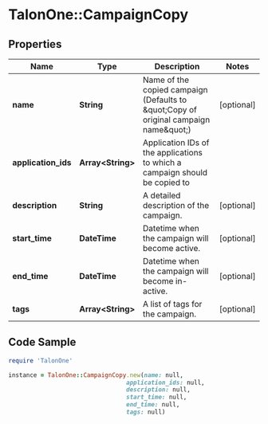 # TalonOne::CampaignCopy

## Properties

Name | Type | Description | Notes
------------ | ------------- | ------------- | -------------
**name** | **String** | Name of the copied campaign (Defaults to \&quot;Copy of original campaign name\&quot;) | [optional] 
**application_ids** | **Array&lt;String&gt;** | Application IDs of the applications to which a campaign should be copied to | 
**description** | **String** | A detailed description of the campaign. | [optional] 
**start_time** | **DateTime** | Datetime when the campaign will become active. | [optional] 
**end_time** | **DateTime** | Datetime when the campaign will become in-active. | [optional] 
**tags** | **Array&lt;String&gt;** | A list of tags for the campaign. | [optional] 

## Code Sample

```ruby
require 'TalonOne'

instance = TalonOne::CampaignCopy.new(name: null,
                                 application_ids: null,
                                 description: null,
                                 start_time: null,
                                 end_time: null,
                                 tags: null)
```



